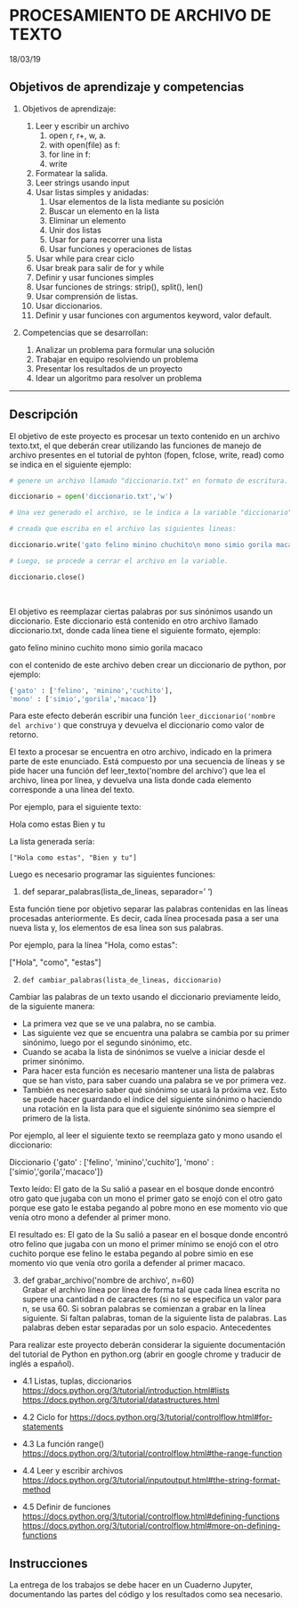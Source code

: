 # ﻿PROCESAMIENTO DE ARCHIVO DE TEXTO

18/03/19

## Objetivos de aprendizaje y competencias

1. Objetivos de aprendizaje:
   1. Leer y escribir un archivo
      1. open r, r+, w, a. 
      2. with open(file) as f:
      3. for line in f:
      4. write
   2. Formatear la salida.
   3. Leer strings usando input
   4. Usar listas simples y anidadas:
      1. Usar elementos de la lista mediante su posición
      2. Buscar un elemento en la lista
      3. Eliminar un elemento
      4. Unir dos listas
      5. Usar for para recorrer una lista
      6. Usar funciones y operaciones de listas
   5. Usar while para crear ciclo
   6. Usar break para salir de for y while
   7. Definir y usar funciones simples
   8. Usar funciones de strings: strip(), split(), len()
   9. Usar comprensión de listas.
   10. Usar diccionarios.
   11. Definir y usar funciones con argumentos keyword, valor default.


2. Competencias que se desarrollan:
   1. Analizar un problema para formular una solución
   2. Trabajar en equipo resolviendo un problema
   3. Presentar los resultados de un proyecto
   4. Idear un algoritmo para resolver un problema
________________

## Descripción


El objetivo de este proyecto es procesar un texto contenido en un archivo texto.txt, el que deberán crear utilizando las funciones de manejo de archivo presentes en el tutorial de pyhton (fopen, fclose, write, read) como se indica en el siguiente ejemplo:

```python
# genere un archivo llamado "diccionario.txt" en formato de escritura. 

diccionario = open('diccionario.txt','w')

# Una vez generado el archivo, se le indica a la variable "diccionario"

# creada que escriba en el archivo las siguientes lineas: 

diccionario.write('gato felino minino chuchito\n mono simio gorila macaco\n')

# Luego, se procede a cerrar el archivo en la variable. 

diccionario.close()
```

​	

El objetivo es reemplazar ciertas palabras por sus sinónimos usando un diccionario. Este diccionario está contenido en otro archivo llamado diccionario.txt, donde cada línea tiene el siguiente formato, ejemplo:


gato felino minino cuchito
mono simio gorila macaco
	

con el contenido de este archivo deben crear un diccionario de python, por ejemplo:

```python
{'gato' : ['felino', 'minino','cuchito'],
'mono' : ['simio','gorila','macaco']}
```

Para este efecto deberán escribir una función `leer_diccionario('nombre del archivo')` que construya y devuelva el diccionario como valor de retorno.


El texto a procesar se encuentra en otro archivo, indicado en la primera parte de este enunciado. Está compuesto por una secuencia de líneas y se pide hacer una función def leer_texto('nombre del archivo') que lea el archivo, línea por línea, y devuelva una lista donde cada elemento corresponde a una línea del texto. 


Por ejemplo, para el siguiente texto: 

Hola como estas
Bien y tu



La lista generada sería: 

`["Hola como estas", "Bien y tu"]`



Luego es necesario programar las siguientes funciones: 


1. def separar_palabras(lista_de_lineas, separador=’ ‘)




Esta función tiene por objetivo separar las palabras contenidas en las líneas procesadas anteriormente. Es decir, cada línea procesada pasa a ser una nueva lista y, los elementos de esa línea son sus palabras.


Por ejemplo, para la línea "Hola, como estas":


["Hola", "como", "estas"] 


2. `def cambiar_palabras(lista_de_lineas, diccionario)`


Cambiar las palabras de un texto usando el diccionario previamente leído, de la siguiente manera:


* La primera vez que se ve una palabra, no se cambia. 
* Las siguiente vez que se encuentra una palabra se cambia por su primer sinónimo, luego por el segundo sinónimo, etc. 
* Cuando se acaba la lista de sinónimos se vuelve a iniciar desde el primer sinónimo. 
* Para hacer esta función es necesario mantener una lista de palabras que se han visto, para saber cuando una palabra se ve por primera vez.  
* También es necesario saber qué sinónimo se usará la próxima vez. Esto se puede hacer guardando el índice del siguiente sinónimo o haciendo una rotación en la lista para que el siguiente sinónimo sea siempre el primero de la lista.


Por ejemplo, al leer el siguiente texto se reemplaza gato y mono usando el diccionario:


Diccionario
{'gato' : ['felino', 'minino','cuchito'],
'mono' : ['simio','gorila','macaco']}








Texto leído:
El gato de la Su salió a pasear en el bosque
donde encontró otro gato que jugaba con un mono
el primer gato se enojó con el otro gato porque ese gato
le estaba pegando al pobre mono
en ese momento vio que venía otro mono a defender al 
primer mono.
	

El resultado es:
El gato de la Su salió a pasear en el bosque
donde encontró otro felino que jugaba con un mono
el primer mínimo se enojó con el otro cuchito porque ese felino
le estaba pegando al pobre simio
en ese momento vio que venía otro gorila a defender al 
primer macaco.
	



3. def grabar_archivo('nombre de archivo', n=60)   
Grabar el archivo línea por línea de forma tal que cada línea escrita no supere una cantidad n de caracteres (si no se especifica un valor para n, se usa 60. Si sobran palabras se comienzan a grabar en la línea siguiente. Si faltan palabras, toman de la siguiente lista de palabras. Las palabras deben estar separadas por un solo espacio.
Antecedentes


Para realizar este proyecto deberán considerar la siguiente documentación del tutorial de Python en python.org (abrir en google chrome y traducir de inglés a español).




* 4.1 Listas, tuplas, diccionarios
https://docs.python.org/3/tutorial/introduction.html#lists
https://docs.python.org/3/tutorial/datastructures.html


* 4.2 Ciclo for 
https://docs.python.org/3/tutorial/controlflow.html#for-statements


* 4.3 La función range() 
https://docs.python.org/3/tutorial/controlflow.html#the-range-function


* 4.4 Leer y escribir archivos 
        https://docs.python.org/3/tutorial/inputoutput.html#the-string-format-method


* 4.5 Definir de funciones
https://docs.python.org/3/tutorial/controlflow.html#defining-functions
https://docs.python.org/3/tutorial/controlflow.html#more-on-defining-functions

## Instrucciones
La entrega de los trabajos se debe hacer en un Cuaderno Jupyter, documentando las partes del código y los resultados como sea necesario.